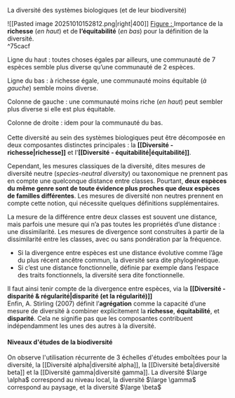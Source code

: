 La diversité des systèmes biologiques (et de leur biodiversité)

![[Pasted image 20251010152812.png|right|400]]
<u>Figure : </u>Importance de la **richesse** (*en haut*) et de **l’équitabilité** (*en bas*) pour la définition de la diversité. 
<br> ^75cacf

Ligne du haut : toutes choses égales par ailleurs, une communauté de 7 espèces semble plus diverse qu’une communauté de 2 espèces. 
<br>

Ligne du bas : à richesse égale, une communauté moins équitable (*à gauche*) semble moins diverse. 
<br>

Colonne de gauche : une communauté moins
riche (*en haut*) peut sembler plus diverse si elle est plus équitable.
<br>

Colonne de droite : idem pour la communauté du bas.
<br>
<br>
Cette diversité au sein des systèmes biologiques peut être décomposée en deux composantes distinctes principales : la **[[Diversité - richesse|richesse]]** et l'**[[Diversité - équitabilité|équitabilité]]**.

Cependant, les mesures classiques de la diversité, dites mesures de diversité neutre (*species-neutral diversity*) ou taxonomique ne prennent pas en compte une quelconque distance entre classes.
Pourtant, **deux espèces du même genre sont de toute évidence plus proches que deux espèces de familles différentes**.
Les mesures de diversité non neutres prennent en compte cette notion, qui nécessite quelques définitions supplémentaires.

La mesure de la différence entre deux classes est souvent une distance, mais parfois une mesure qui n’a pas toutes les propriétés d’une distance : une dissimilarité. Les mesures de divergence sont construites à partir de la dissimilarité entre les classes, avec ou sans pondération par la fréquence.
- Si la divergence entre espèces est une distance évolutive comme l’âge du plus récent ancêtre commun, la diversité sera dite phylogénétique. 
- Si c’est une distance fonctionnelle, définie par exemple dans l’espace des traits fonctionnels, la diversité sera dite fonctionnelle.

Il faut ainsi tenir compte de la divergence entre espèces, via la **[[Diversité - disparité & régularité|disparité (et la régularité)]]**
<br>
Enfin, A. Stirling (2007) définit l’**agrégation** comme la capacité d’une mesure de diversité à combiner explicitement la **richesse**, **équitabilité**, et **disparité**. Cela ne signifie pas que les composantes contribuent indépendamment les unes des autres à la diversité.
<br>
#### Niveaux d'études de la biodiversité 

On observe l'utilisation récurrente de 3 échelles d'études emboîtées pour la diversité, la [[Diversité alpha|diversité alpha]], la [[Diversité beta|diversité beta]] et la [[Diversité gamma|diversité gamma]].
La diversité $\large \alpha$ correspond au niveau local, la diversité $\large \gamma$ correspond au paysage, et la diversité $\large \beta$ 